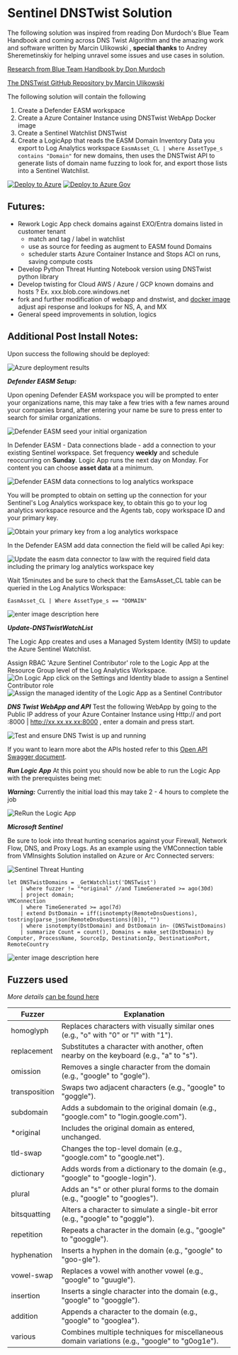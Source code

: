 # Sentinel DNSTwist Solution

The following solution was inspired from reading Don Murdoch's Blue Team Handbook and coming across DNS Twist Algorithm and the amazing work and software written by Marcin Ulikowski , **special thanks** to Andrey Sheremetinskiy for helping unravel some issues and use cases in solution.

[Research from Blue Team Handbook by Don Murdoch](https://www.amazon.com/Blue-Team-Handbook-Condensed-Operations/dp/1091493898/)

[The DNSTwist GitHub Repository by Marcin Ulikowski](https://github.com/elceef/dnstwist?tab=readme-ov-file)

The following solution will contain the following

 1. Create a Defender EASM workspace
 2. Create a Azure Container Instance using DNSTwist WebApp Docker image
 3. Create a Sentinel Watchlist DNSTwist
 4. Create a LogicApp that reads the EASM Domain Inventory Data you export to Log Analytics workspace `EasmAsset_CL | where AssetType_s contains "Domain"` for new domains, then uses the DNSTwist API to generate lists of domain name fuzzing to look for, and export those lists into a Sentinel Watchlist.

[![Deploy to Azure](https://aka.ms/deploytoazurebutton)](https://portal.azure.com/#create/Microsoft.Template/uri/https%3A%2F%2Fraw.githubusercontent.com%2Fswiftsolves-msft%2FSentinel-DNSTwist-Solution%2Frefs%2Fheads%2Fmain%2Fazuredeploy.json)
[![Deploy to Azure Gov](https://aka.ms/deploytoazuregovbutton)](https://portal.azure.us/#create/Microsoft.Template/uri/https%3A%2F%2Fraw.githubusercontent.com%2Fswiftsolves-msft%2FSentinel-DNSTwist-Solution%2Frefs%2Fheads%2Fmain%2Fazuredeploy.json)

## Futures:

 - Rework Logic App check domains against EXO/Entra domains listed in customer tenant
	 - match and tag / label in watchlist
	 - use as source for feeding as augment to EASM found Domains
	 - scheduler starts Azure Container Instance and Stops ACI on runs, saving compute costs
 - Develop Python Threat Hunting Notebook version using DNSTwist python library
 - Develop twisting for Cloud AWS / Azure / GCP known domains and hosts ? Ex. xxx.blob.core.windows.net
 - fork and further modification of webapp and dnstwist, and [docker image](https://hub.docker.com/r/swiftsolves/dnstwist_webapp) adjust api response and lookups for NS, A, and MX 
 - General speed improvements in solution, logics

## Additional Post Install Notes:

Upon success the following should be deployed:

![Azure deployment results](https://github.com/swiftsolves-msft/Sentinel-DNSTwist-Solution/raw/refs/heads/main/images/deploydetails.png)

***Defender EASM Setup:***

Upon opening Defender EASM workspace you will be prompted to enter your organizations name, this may take a few tries with a few names around your companies brand, after entering your name be sure to press enter to search for similar organizations.

![Defender EASM seed your initial organization](https://github.com/swiftsolves-msft/Sentinel-DNSTwist-Solution/raw/refs/heads/main/images/easmorgcreate.png)

In Defender EASM  - Data connections blade - add a connection to your existing Sentinel workspace. Set frequency **weekly** and schedule reoccurring on **Sunday**. Logic App runs the next day on Monday. For content you can choose **asset data** at a minimum.

![Defender EASM data connections to log analytics workspace](https://github.com/swiftsolves-msft/Sentinel-DNSTwist-Solution/raw/refs/heads/main/images/easmdataconnect.png)

You will be prompted to obtain on setting up the connection for your Sentinel's Log Analytics workspace key, to obtain this go to your log analytics workspace resource and the Agents tab, copy workspace ID and your primary key.

![Obtain your primary key from a log analytics workspace](https://github.com/swiftsolves-msft/Sentinel-DNSTwist-Solution/raw/refs/heads/main/images/getlawkey.png)

In the Defender EASM add data connection the field will be called Api key:

![Update the easm data connector to law with the required field data including the primary log analytics workspace key](https://github.com/swiftsolves-msft/Sentinel-DNSTwist-Solution/raw/refs/heads/main/images/seteasmdataconnect.png)

Wait 15minutes and be sure to check that the EamsAsset_CL table can be queried in the Log Analytics Workspace:

    EasmAsset_CL | Where AssetType_s == "DOMAIN"

![enter image description here](https://github.com/swiftsolves-msft/Sentinel-DNSTwist-Solution/raw/refs/heads/main/images/testlawquery.png)

***Update-DNSTwistWatchList***

The Logic App creates and uses a Managed System Identity (MSI) to update the Azure Sentinel Watchlist. 

Assign RBAC 'Azure Sentinel Contributor' role to the Logic App at the Resource Group level of the Log Analytics Workspace.
![On Logic App click on the Settings and Identity blade to assign a Sentinel Contributor role](https://github.com/swiftsolves-msft/Sentinel-DNSTwist-Solution/raw/refs/heads/main/images/logicappassignrolecreate.png)
![Assign the managed identity of the Logic App as a Sentinel Contributor](https://github.com/swiftsolves-msft/Sentinel-DNSTwist-Solution/raw/refs/heads/main/images/logicappassignrole.png)



***DNS Twist WebApp and API***
Test the following WebApp by going to the Public IP address of your Azure Container Instance using Http:// and port :8000 | http://xx.xx.xx.xx:8000 , enter a domain and press start. 

![Test and ensure DNS Twist is up and running](https://github.com/swiftsolves-msft/Sentinel-DNSTwist-Solution/raw/refs/heads/main/images/testacidnstwist.png)

If you want to learn more abot the APIs hosted refer to this [Open API Swagger document](https://github.com/swiftsolves-msft/Sentinel-DNSTwist-Solution/blob/main/dnstwist_swagger.yaml).

***Run Logic App***
At this point you should now be able to run the Logic App with the prerequistes being met:

***Warning:*** Currently the initial load this may take 2 - 4 hours to complete the job

![ReRun the Logic App](https://github.com/swiftsolves-msft/Sentinel-DNSTwist-Solution/raw/refs/heads/main/images/rerunlogicapp.png)

***Microsoft Sentinel***

Be sure to look into threat hunting scenarios against your Firewall, Network Flow, DNS, and Proxy Logs. As an example using the VMConnection table from VMInsights Solution installed on Azure or Arc Connected servers:

![Sentinel Threat Hunting](https://github.com/swiftsolves-msft/Sentinel-DNSTwist-Solution/raw/refs/heads/main/images/threat%20hunting.png)

    let DNSTwistDomains = _GetWatchlist('DNSTwist')
	    | where fuzzer != "*original" //and TimeGenerated >= ago(30d)
	    | project domain;
    VMConnection
	    | where TimeGenerated >= ago(7d)
	    | extend DstDomain = iff(isnotempty(RemoteDnsQuestions), tostring(parse_json(RemoteDnsQuestions)[0]), "")
	    | where isnotempty(DstDomain) and DstDomain in~ (DNSTwistDomains)
	    | summarize Count = count(), Domains = make_set(DstDomain) by Computer, ProcessName, SourceIp, DestinationIp, DestinationPort, RemoteCountry

![enter image description here](https://github.com/swiftsolves-msft/Sentinel-DNSTwist-Solution/raw/refs/heads/main/images/example.png)

## Fuzzers used

*More details* [can be found here](https://github.com/swiftsolves-msft/Sentinel-DNSTwist-Solution/blob/main/permutationstypes.csv)

| **Fuzzer**       | **Explanation**                                                                 |
|-------------------|---------------------------------------------------------------------------------|
| homoglyph        | Replaces characters with visually similar ones (e.g., "o" with "0" or "l" with "1"). |
| replacement      | Substitutes a character with another, often nearby on the keyboard (e.g., "a" to "s"). |
| omission         | Removes a single character from the domain (e.g., "google" to "gogle").          |
| transposition    | Swaps two adjacent characters (e.g., "google" to "goggle").                      |
| subdomain        | Adds a subdomain to the original domain (e.g., "google.com" to "login.google.com"). |
| *original        | Includes the original domain as entered, unchanged.                             |
| tld-swap         | Changes the top-level domain (e.g., "google.com" to "google.net").               |
| dictionary       | Adds words from a dictionary to the domain (e.g., "google" to "google-login").   |
| plural           | Adds an "s" or other plural forms to the domain (e.g., "google" to "googles").   |
| bitsquatting     | Alters a character to simulate a single-bit error (e.g., "google" to "goggle").  |
| repetition       | Repeats a character in the domain (e.g., "google" to "googgle").                 |
| hyphenation      | Inserts a hyphen in the domain (e.g., "google" to "goo-gle").                    |
| vowel-swap       | Replaces a vowel with another vowel (e.g., "google" to "guugle").                |
| insertion        | Inserts a single character into the domain (e.g., "google" to "googgle").        |
| addition         | Appends a character to the domain (e.g., "google" to "googlea").                 |
| various          | Combines multiple techniques for miscellaneous domain variations (e.g., "google" to "g0og1e"). |
